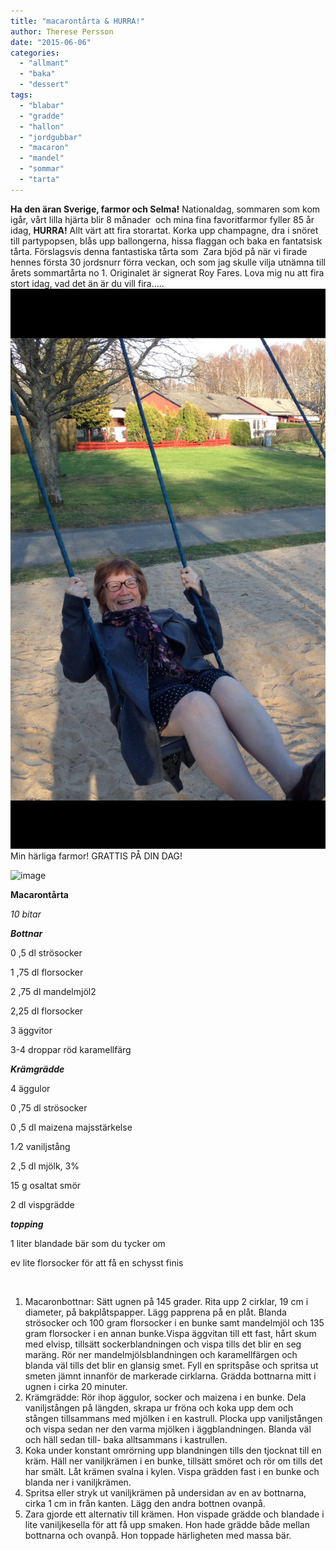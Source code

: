 ```yaml
---
title: "macarontårta & HURRA!"
author: Therese Persson
date: "2015-06-06"
categories: 
  - "allmant"
  - "baka"
  - "dessert"
tags: 
  - "blabar"
  - "gradde"
  - "hallon"
  - "jordgubbar"
  - "macaron"
  - "mandel"
  - "sommar"
  - "tarta"
---
```


**Ha den äran Sverige, farmor och Selma!** Nationaldag, sommaren som kom igår, vårt lilla hjärta blir 8 månader  och mina fina favoritfarmor fyller 85 år idag, **HURRA!** Allt värt att fira storartat. Korka upp champagne, dra i snöret till partypopsen, blås upp ballongerna, hissa flaggan och baka en fantatsisk tårta. Förslagsvis denna fantastiska tårta som  Zara bjöd på när vi firade hennes första 30 jordsnurr förra veckan, och som jag skulle vilja utnämna till årets sommartårta no 1. Originalet är signerat Roy Fares. Lova mig nu att fira stort idag, vad det än är du vill fira.....
![IMG_7686](/static/img/IMG_7686.png)
Min härliga farmor! GRATTIS PÅ DIN DAG!

![image](/static/img/image12-e1433104241648-1020x1360.jpg)

**Macarontårta**

_10 bitar_

_**Bottnar**_

0 ,5 dl strösocker

1 ,75 dl florsocker

2 ,75 dl mandelmjöl2

2,25 dl florsocker

3 äggvitor

3-4 droppar röd karamellfärg

_**Krämgrädde**_

4 äggulor

0 ,75 dl strösocker

0 ,5 dl maizena majsstärkelse

1 ⁄2 vaniljstång

2 ,5 dl mjölk, 3%

15 g osaltat smör

2 dl vispgrädde

_**topping**_

1 liter blandade bär som du tycker om

ev lite florsocker för att få en schysst finis

 

1. Macaronbottnar: Sätt ugnen på 145 grader. Rita upp 2 cirklar, 19 cm i diameter, på bakplåtspapper. Lägg papprena på en plåt. Blanda strösocker och 100 gram florsocker i en bunke samt mandelmjöl och 135 gram florsocker i en annan bunke.Vispa äggvitan till ett fast, hårt skum med elvisp, tillsätt sockerblandningen och vispa tills det blir en seg maräng. Rör ner mandelmjölsblandningen och karamellfärgen och blanda väl tills det blir en glansig smet. Fyll en spritspåse och spritsa ut smeten jämnt innanför de markerade cirklarna. Grädda bottnarna mitt i ugnen i cirka 20 minuter.
2. Krämgrädde: Rör ihop äggulor, socker och maizena i en bunke. Dela vaniljstången på längden, skrapa ur fröna och koka upp dem och stången tillsammans med mjölken i en kastrull. Plocka upp vaniljstången och vispa sedan ner den varma mjölken i äggblandningen. Blanda väl och häll sedan till- baka alltsammans i kastrullen.
3. Koka under konstant omrörning upp blandningen tills den tjocknat till en kräm. Häll ner vaniljkrämen i en bunke, tillsätt smöret och rör om tills det har smält. Låt krämen svalna i kylen. Vispa grädden fast i en bunke och blanda ner i vaniljkrämen.
4. Spritsa eller stryk ut vaniljkrämen på undersidan av en av bottnarna, cirka 1 cm in från kanten. Lägg den andra bottnen ovanpå.
5. Zara gjorde ett alternativ till krämen. Hon vispade grädde och blandade i lite vaniljkesella för att få upp smaken. Hon hade grädde både mellan bottnarna och ovanpå. Hon toppade härligheten med massa bär.
